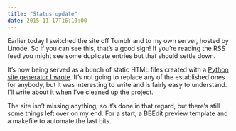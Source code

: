 ```yaml
---
title: "Status update"
date: 2015-11-17T16:10:00
---
```


Earlier today I switched the site off Tumblr and to my own server, hosted by Linode. So if you can see this, that’s a good sign! If you’re reading the RSS feed you might see some duplicate entries but that should settle down.

It’s now being served as a bunch of static HTML files created with a [Python site generator I wrote][majestic]. It’s not going to replace any of the established ones for anybody, but it was interesting to write and is fairly easy to understand. I’ll write about it when I’ve cleaned up the project.

The site isn’t missing anything, so it’s done in that regard, but there’s still some things left over on my end. For a start, a BBEdit preview template and a makefile to automate the last bits.

[majestic]: https://bitbucket.org/robjwells/majestic
